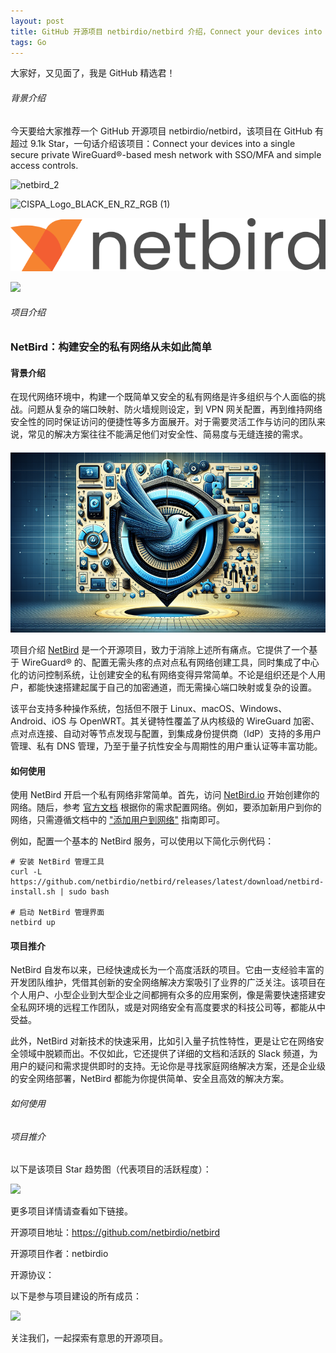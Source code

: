 ```yaml
---
layout: post
title: GitHub 开源项目 netbirdio/netbird 介绍，Connect your devices into a single secure private WireGuard®-based mesh network with SSO/MFA and simple access controls.
tags: Go
---
```


大家好，又见面了，我是 GitHub 精选君！

###### 背景介绍

今天要给大家推荐一个 GitHub 开源项目 netbirdio/netbird，该项目在 GitHub 有超过 9.1k Star，一句话介绍该项目：Connect your devices into a single secure private WireGuard®-based mesh network with SSO/MFA and simple access controls.




![netbird_2](https://github.com/netbirdio/netbird/assets/700848/46bc3b73-508d-4a0e-bb9a-f465d68646ab)

![CISPA_Logo_BLACK_EN_RZ_RGB (1)](https://user-images.githubusercontent.com/700848/203091324-c6d311a0-22b5-4b05-a288-91cbc6cdcc46.png)

![](https://raw.githubusercontent.com/netbirdio/netbird/master/docs/media/logo-full.png)

![](https://docs.netbird.io/docs-static/img/architecture/high-level-dia.png)


###### 项目介绍

### NetBird：构建安全的私有网络从未如此简单

#### 背景介绍
在现代网络环境中，构建一个既简单又安全的私有网络是许多组织与个人面临的挑战。问题从复杂的端口映射、防火墙规则设定，到 VPN 网关配置，再到维持网络安全性的同时保证访问的便捷性等多方面展开。对于需要灵活工作与访问的团队来说，常见的解决方案往往不能满足他们对安全性、简易度与无缝连接的需求。

#### 

![](https://raw.githubusercontent.com/ZhuPeng/pic/master/mac/compress_tmp-253d3d8e014969eaf7969238cb778fab.png)

项目介绍
[NetBird](https://github.com/netbirdio/netbird) 是一个开源项目，致力于消除上述所有痛点。它提供了一个基于 WireGuard® 的、配置无需头疼的点对点私有网络创建工具，同时集成了中心化的访问控制系统，让创建安全的私有网络变得异常简单。不论是组织还是个人用户，都能快速搭建起属于自己的加密通道，而无需操心端口映射或复杂的设置。

该平台支持多种操作系统，包括但不限于 Linux、macOS、Windows、Android、iOS 与 OpenWRT。其关键特性覆盖了从内核级的 WireGuard 加密、点对点连接、自动对等节点发现与配置，到集成身份提供商（IdP）支持的多用户管理、私有 DNS 管理，乃至于量子抗性安全与周期性的用户重认证等丰富功能。

#### 如何使用
使用 NetBird 开启一个私有网络非常简单。首先，访问 [NetBird.io](https://netbird.io) 开始创建你的网络。随后，参考 [官方文档](https://docs.netbird.io) 根据你的需求配置网络。例如，要添加新用户到你的网络，只需遵循文档中的 ["添加用户到网络"](https://docs.netbird.io/how-to/add-users-to-your-network) 指南即可。

例如，配置一个基本的 NetBird 服务，可以使用以下简化示例代码：

```shell
# 安装 NetBird 管理工具
curl -L https://github.com/netbirdio/netbird/releases/latest/download/netbird-install.sh | sudo bash

# 启动 NetBird 管理界面
netbird up
```

#### 项目推介
NetBird 自发布以来，已经快速成长为一个高度活跃的项目。它由一支经验丰富的开发团队维护，凭借其创新的安全网络解决方案吸引了业界的广泛关注。该项目在个人用户、小型企业到大型企业之间都拥有众多的应用案例，像是需要快速搭建安全私网环境的远程工作团队，或是对网络安全有高度要求的科技公司等，都能从中受益。

此外，NetBird 对新技术的快速采用，比如引入量子抗性特性，更是让它在网络安全领域中脱颖而出。不仅如此，它还提供了详细的文档和活跃的 Slack 频道，为用户的疑问和需求提供即时的支持。无论你是寻找家庭网络解决方案，还是企业级的安全网络部署，NetBird 都能为你提供简单、安全且高效的解决方案。

###### 如何使用

###### 项目推介

以下是该项目 Star 趋势图（代表项目的活跃程度）：

![](https://api.star-history.com/svg?repos=netbirdio/netbird&type=Timeline)

更多项目详情请查看如下链接。

开源项目地址：https://github.com/netbirdio/netbird 

开源项目作者：netbirdio

开源协议：

以下是参与项目建设的所有成员：

![](https://contrib.rocks/image?repo=netbirdio/netbird)

关注我们，一起探索有意思的开源项目。

